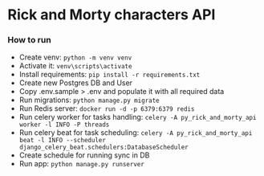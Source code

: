 # Rick and Morty characters API

### How to run
- Create venv: `python -m venv venv`
- Activate it: `venv\scripts\activate`
- Install requirements: `pip install -r requirements.txt`
- Create new Postgres DB and User
- Copy .env.sample > .env and populate it with all required data
- Run migrations: `python manage.py migrate`
- Run Redis server: `docker run -d -p 6379:6379 redis`
- Run celery worker for tasks handling: `celery -A py_rick_and_morty_api worker -l INFO -P threads`
- Run celery beat for task scheduling: `celery -A py_rick_and_morty_api beat -l INFO --scheduler django_celery_beat.schedulers:DatabaseScheduler`
- Create schedule for running sync in DB
- Run app: `python manage.py runserver`
